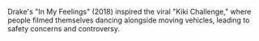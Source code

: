 Drake's "In My Feelings" (2018) inspired the viral "Kiki Challenge," where people filmed themselves dancing alongside moving vehicles, leading to safety concerns and controversy.
